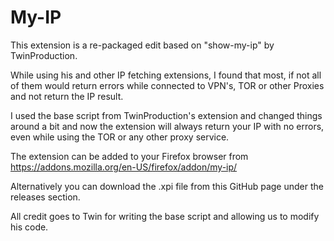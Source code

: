 # My-IP

This extension is a re-packaged edit based on "show-my-ip" by TwinProduction.

While using his and other IP fetching extensions, I found that most, if not all of them would return errors while connected to VPN's, TOR or other Proxies and not return the IP result.

I used the base script from TwinProduction's extension and changed things around a bit and now the extension will always return your IP with no errors, even while using the TOR or any other proxy service.

The extension can be added to your Firefox browser from https://addons.mozilla.org/en-US/firefox/addon/my-ip/

Alternatively you can download the .xpi file from this GitHub page under the releases section.

All credit goes to Twin for writing the base script and allowing us to modify his code.
